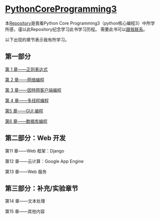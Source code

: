 # [PythonCoreProgramming3](https://github.com/geyixin/PythonCoreProgramming3)
本[Repository](https://github.com/geyixin/PythonCoreProgramming3)是我看Python Core Programming3（python核心编程3）中所学所感，谨以此Repository纪念学习此书学习历程。
需要此书可以[跟我联系](https://github.com/geyixin/LeetCodeExercising/blob/master/README.md)。

以下出现的章节表示我有所学习。

## 第一部分

[第 1 章——正则表达式](https://github.com/geyixin/PythonCoreProgramming3/tree/master/chapter1)

[第 2 章——网络编程](https://github.com/geyixin/PythonCoreProgramming3/tree/master/chapter2)

[第 3 章——因特网客户端编程](https://github.com/geyixin/PythonCoreProgramming3/tree/master/chapter3)

[第 4 章——多线程编程](https://github.com/geyixin/PythonCoreProgramming3/tree/master/chapter4)

[第5 章——GUI 编程](https://github.com/geyixin/PythonCoreProgramming3/tree/master/chapter5)

[第6 章——数据库编程](https://github.com/geyixin/PythonCoreProgramming3/tree/master/chapter6)

## 第二部分：Web 开发

第11 章——Web 框架：Django

第12 章——云计算：Google App Engine

第13 章——Web 服务

## 第三部分：补充/实验章节

第14 章——文本处理

第15 章——其他内容


